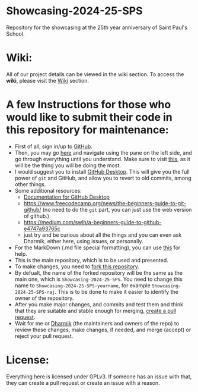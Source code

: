 # Showcasing-2024-25-SPS
Repository for the showcasing at the 25th year anniversary of Saint Paul's School.

# Wiki:
All of our project details can be viewed in the wiki section.
To access the **wiki**, please visit the [Wiki](../../wiki/Wiki) section.

# A few Instructions for those who would like to submit their code in this repository for maintenance:
- First of all, sign in/up to [GitHub](https://github.com).
- Then, you may go [here](https://docs.github.com/en/get-started/quickstart/create-a-repo) and navigate using the pane on the left side, and go through everything until you understand. Make sure to visit [this](https://docs.github.com/en/get-started/quickstart/contributing-to-projects), as it will be the thing you will be doing the most.
- I would suggest you to install [GitHub Desktop](https://desktop.github.com/). This will give you the full power of `git` and GitHub, and allow you to revert to old commits, among other things.
- Some additional resources:
	- [Documentation for GitHub Desktop](https://docs.github.com/en/desktop)
	- https://www.freecodecamp.org/news/the-beginners-guide-to-git-github/ (no need to do the `git` part, you can just use the web version of github.)
	- https://medium.com/swlh/a-beginners-guide-to-github-e4747a93765c
	- just try and be curious about all the things and you can even ask Dharmik, either here, using issues, or personally.
- For the MarkDown (.md file special formatting), you can use [this](https://docs.github.com/en/get-started/writing-on-github/getting-started-with-writing-and-formatting-on-github/basic-writing-and-formatting-syntax) for help.
- This is the main repository, which is to be used and presented.
- To make changes, you need to [fork this repository](https://docs.github.com/en/get-started/quickstart/fork-a-repo).
- By defualt, the name of the forked repository will be the same as the main one, which is `Showcasing-2024-25-SPS`. You need to change this name to `Showcasing-2024-25-SPS-yourname`, for example `Showcasing-2024-25-SPS-raj`. This is to be done to make it easier to identify the owner of the repository.
- After you make major changes, and commits and test them and think that they are suitable and stable enough for merging, [create a pull request](https://docs.github.com/en/get-started/quickstart/contributing-to-projects#making-a-pull-request).
- Wait for me or [Dharmik](https://github.com/dharmik2319) (the maintainers and owners of the repo) to review these changes, make changes, if needed, and merge (accept) or reject your pull request.

# License:
Everything here is licensed under GPLv3. If someone has an issue with that, they can create a pull request or create an issue with a reason.
